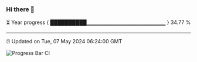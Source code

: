 ### Hi there 👋

⏳ Year progress { ██████████▁▁▁▁▁▁▁▁▁▁▁▁▁▁▁▁▁▁▁▁ } 34.77 %

---

⏰ Updated on Tue, 07 May 2024 06:24:00 GMT

![Progress Bar CI](https://github.com/ZhaoGui/ZhaoGui/workflows/Progress%20Bar%20CI/badge.svg)
